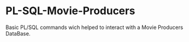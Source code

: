 # PL-SQL-Movie-Producers

Basic PL/SQL commands wich helped to interact with a Movie Producers DataBase.
